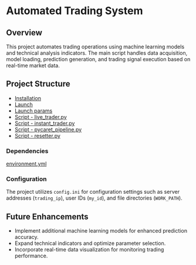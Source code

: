 # Automated Trading System

## Overview

This project automates trading operations using machine learning models and technical analysis indicators. The main script handles data acquisition, model loading, prediction generation, and trading signal execution based on real-time market data.

## Project Structure
- [Installation](https://github.com/py310/smaz_project/blob/main/md-files/Installation.md)
- [Launch](https://github.com/py310/smaz_project/blob/main/md-files/Launch.md)
- [Launch params](https://github.com/py310/smaz_project/blob/main/md-files/Launch%20params.md)
- [Script - live_trader.py](https://github.com/py310/smaz_project/blob/main/md-files/Script%20-%20live_trader.py.md)
- [Script - instant_trader.py](https://github.com/py310/smaz_project/blob/main/md-files/Script%20-%20instant_trader.py.md)
- [Script - pycaret_pipeline.py](https://github.com/py310/smaz_project/blob/main/md-files/Script%20-%20pycaret_pipeline.py.md)
- [Script - resetter.py](https://github.com/py310/smaz_project/blob/main/md-files/Script%20-%20resetter.py.md)

### Dependencies

[environment.yml](https://github.com/py310/smaz_project/blob/main/environment.yml)

### Configuration

The project utilizes `config.ini` for configuration settings such as server addresses (`trading_ip`), user IDs (`my_id`), and file directories (`WORK_PATH`).

## Future Enhancements

- Implement additional machine learning models for enhanced prediction accuracy.
- Expand technical indicators and optimize parameter selection.
- Incorporate real-time data visualization for monitoring trading performance.

